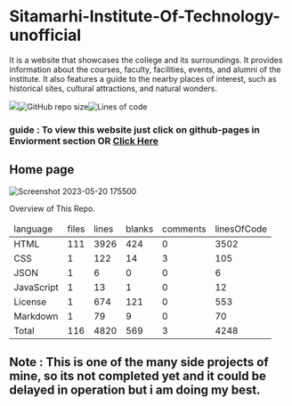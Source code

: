 # Sitamarhi-Institute-Of-Technology-unofficial
It is a website that showcases the college and its surroundings. It provides information about the courses, faculty, facilities, events, and alumni of the institute. It also features a guide to the nearby places of interest, such as historical sites, cultural attractions, and natural wonders.

[![](https://visitcount.itsvg.in/api?id=SIT-unofficial&label=Repo-Views&color=9&icon=7&pretty=true)](https://visitcount.itsvg.in)![GitHub repo size](https://img.shields.io/github/repo-size/X-itachi-X/Sitamarhi-Institute-Of-Technology-unofficial?style=flat-square)![Lines of code](https://img.shields.io/tokei/lines/github/X-itachi-X/Sitamarhi-Institute-Of-Technology-unofficial?style=flat-square)
### guide : To view this website just click on github-pages in Enviorment section OR <a href="https://x-itachi-x.github.io/Sitamarhi-Institute-Of-Technology-unofficial/">Click Here</a>


## Home page 
![Screenshot 2023-05-20 175500](https://github.com/X-itachi-X/Sitamarhi-Institute-Of-Technology-unofficial/assets/104882734/d23916ce-2054-4677-83e6-fbc324b1013d)

Overview of This Repo.
<table>
  <thead>
    <tr>
      <td>language</td>
      <td>files</td>
      <td>lines</td>
      <td>blanks</td>
      <td>comments</td>
      <td>linesOfCode</td>
    </tr>
  </thead>
  <tbody>
    <tr>
      <td>HTML</td>
      <td>111</td>
      <td>3926</td>
      <td>424</td>
      <td>0</td>
      <td>3502</td>
    </tr>
    <tr>
      <td>CSS</td>
      <td>1</td>
      <td>122</td>
      <td>14</td>
      <td>3</td>
      <td>105</td>
    </tr>
    <tr>
      <td>JSON</td>
      <td>1</td>
      <td>6</td>
      <td>0</td>
      <td>0</td>
      <td>6</td>
    </tr>
    <tr>
      <td>JavaScript</td>
      <td>1</td>
      <td>13</td>
      <td>1</td>
      <td>0</td>
      <td>12</td>
    </tr>
    <tr>
      <td>License</td>
      <td>1</td>
      <td>674</td>
      <td>121</td>
      <td>0</td>
      <td>553</td>
    </tr>
    <tr>
      <td>Markdown</td>
      <td>1</td>
      <td>79</td>
      <td>9</td>
      <td>0</td>
      <td>70</td>
    </tr>
    <tr>
      <td>Total</td>
      <td>116</td>
      <td>4820</td>
      <td>569</td>
      <td>3</td>
      <td>4248</td>
    </tr>
  </tbody>
</table>


## Note : This is one of the many side projects of mine, so its not completed yet and it could be delayed in operation but i am doing my best.




